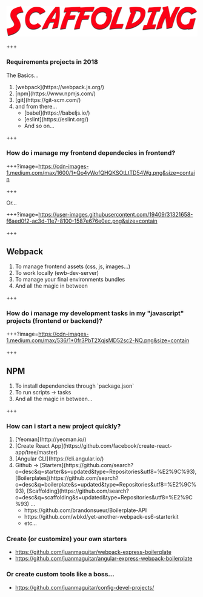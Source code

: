 ![scaffolding](assets/img/scaffolding.png)

+++

### Requirements projects in 2018

The Basics...
<ol>
  <li class="fragment">[webpack](https://webpack.js.org/)</li>
  <li class="fragment">[npm](https://www.npmjs.com/)</li>
  <li class="fragment">[git](https://git-scm.com/)</li>
  <li class="fragment">and from there...
    <ul>
      <li class="fragment">[babel](https://babeljs.io/)</li>
      <li class="fragment">[eslint](https://eslint.org/)</li>
      <li class="fragment">And so on...</li>
    </ul>
  </li>
</ol>

+++

### How do i manage my frontend dependecies in frontend?

+++?image=https://cdn-images-1.medium.com/max/1600/1*Qo4yWofQHQKSOtLtTD54Wg.png&size=contain

+++

Or...

+++?image=https://user-images.githubusercontent.com/19409/31321658-f6aed0f2-ac3d-11e7-8100-1587e676e0ec.png&size=contain

+++

## Webpack

<ol>
  <li class="fragment">To manage frontend assets (css, js, images...)</li>
  <li class="fragment">To work locally (ewb-dev-server)</li>
  <li class="fragment">To manage your final environments bundles</li>
  <li class="fragment">And all the magic in between</li>
</ol>

+++ 

### How do i manage my development tasks in my "javascript" projects (frontend or backend)?

+++?image=https://cdn-images-1.medium.com/max/536/1*0fr3PbT2XqjsMD52sc2-NQ.png&size=contain

+++

## NPM

<ol>
  <li class="fragment">To install dependencies through `package.json`</li>
  <li class="fragment">To run scripts → tasks</li>
  <li class="fragment">And all the magic in between...</li>
</ol>

+++
### How can i start a new project quickly?

<ol>
  <li class="fragment">[Yeoman](http://yeoman.io/)</li>
  <li class="fragment">[Create React App](https://github.com/facebook/create-react-app/tree/master)</li>
  <li class="fragment">[Angular CLI](https://cli.angular.io/)</li>
  <li class="fragment">
    Github → [Starters](https://github.com/search?o=desc&q=starter&s=updated&type=Repositories&utf8=%E2%9C%93), [Boilerplates](https://github.com/search?o=desc&q=boilerplate&s=updated&type=Repositories&utf8=%E2%9C%93), [Scaffolding](https://github.com/search?o=desc&q=scaffolding&s=updated&type=Repositories&utf8=%E2%9C%93) ...
    <ul>
      <li class="fragment">https://github.com/brandonsueur/Boilerplate-API</li>
      <li class="fragment">https://github.com/wbkd/yet-another-webpack-es6-starterkit</li>
      <li class="fragment">etc...</li>
    </ul>
  </li>

</ol>

### Create (or customize) your own starters 

- https://github.com/juanmaguitar/webpack-express-boilerplate
- https://github.com/juanmaguitar/angular-express-webpack-boilerplate

### Or create custom tools like a boss...

- https://github.com/juanmaguitar/config-devel-projects/

